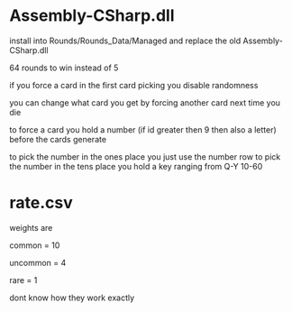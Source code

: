 # Assembly-CSharp.dll

install into Rounds/Rounds_Data/Managed and replace the old Assembly-CSharp.dll

64 rounds to win instead of 5

if you force a card in the first card picking you disable randomness

you can change what card you get by forcing another card next time you die

to force a card you hold a number (if id greater then 9 then also a letter) before the cards generate

to pick the number in the ones place you just use the number row to pick the number in the tens place you hold a key ranging from Q-Y 10-60

# rate.csv

weights are

common = 10

uncommon = 4

rare = 1

dont know how they work exactly
